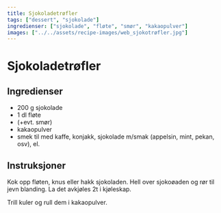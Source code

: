 ```yaml
---
title: Sjokoladetrøfler
tags: ["dessert", "sjokolade"]
ingredienser: ["sjokolade", "fløte", "smør", "kakaopulver"]
images: ["../../assets/recipe-images/web_sjokotrøfler.jpg"]
---
```


# Sjokoladetrøfler

## Ingredienser

- 200 g sjokolade
- 1 dl fløte
- (+evt. smør)
- kakaopulver
- smek til med kaffe, konjakk, sjokolade m/smak (appelsin, mint, pekan, osv), el.

## Instruksjoner

Kok opp fløten, knus eller hakk sjokoladen. Hell over sjokoøaden og rør til jevn blanding. La det avkjøles 2t i kjøleskap.

Trill kuler og rull dem i kakaopulver.
